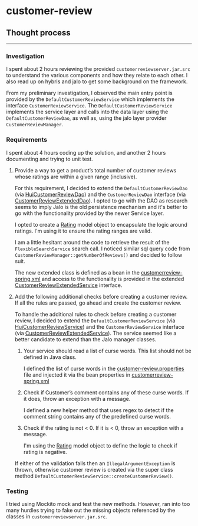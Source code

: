 # customer-review

## Thought process

---

### Investigation

I spent about 2 hours reviewing the provided ```customerreviewserver.jar.src``` to understand the various components and how they relate to each other.  I also read up on hybris and jalo to get some background on the framework.

From my preliminary investigation, I observed the main entry point is provided by the ```DefaultCustomerReviewService``` which implements the interface ```CustomerReviewService```.  The ```DefaultCustomerReviewService``` implements the service layer and calls into the data layer using the ```DefaultCustomerReviewDao```, as well as, using the jalo layer provider ```CustomerReviewManager```.

### Requirements

I spent about 4 hours coding up the solution, and another 2 hours documenting and trying to unit test.

[customerreview-spring.xml]: https://github.com/huiwang1/customer-review/blob/master/customerreview-spring.xml
[HuiCustomerReviewDao]: https://github.com/huiwang1/customer-review/blob/master/main/java/com/hui/hdtest/customerreview/dao/impl/HuiCustomerReviewDao.java
[CustomerReviewExtendedDao]: https://github.com/huiwang1/customer-review/blob/master/main/java/com/hui/hdtest/customerreview/dao/CustomerReviewExtendedDao.java
[Rating]: https://github.com/huiwang1/customer-review/blob/master/main/java/com/hui/hdtest/customerreview/model/Rating.java
[customer-review.properties]: https://github.com/huiwang1/customer-review/blob/master/main/resources/customer-review.properties
[CustomerReviewExtendedService]: https://github.com/huiwang1/customer-review/blob/master/main/java/com/hui/hdtest/customerreview/services/CustomerReviewExtendedService.java
[HuiCustomerReviewService]: https://github.com/huiwang1/customer-review/blob/master/main/java/com/hui/hdtest/customerreview/services/impl/HuiCustomerReviewService.java

1. Provide a way to get a product’s total number of customer reviews whose ratings are within a given range (inclusive).

   For this requirement, I decided to extend the ```DefaultCustomerReviewDao``` (via [HuiCustomerReviewDao]) and the ```CustomerReviewDao``` interface (via [CustomerReviewExtendedDao]).  I opted to go with the DAO as research seems to imply Jalo is the old persistence mechanism and it's better to go with the functionality provided by the newer Service layer.

   I opted to create a [Rating] model object to encapsulate the logic around ratings.  I'm using it to ensure the rating ranges are valid.

   I am a little hesitant around the code to retrieve the result of the ```FlexibleSearchService``` search call. I noticed similar sql query code from ```CustomerReviewManager::getNumberOfReviews()``` and decided to follow suit.

   The new extended class is defined as a bean in the [customerreview-spring.xml] and access to the functionality is provided in the extended [CustomerReviewExtendedService] interface.

1. Add the following additional checks before creating a customer review. If all the rules are passed, go ahead and create the customer review.

   To handle the additional rules to check before creating a customer review, I decided to extend the ```DefaultCustomerReviewService``` (via [HuiCustomerReviewService]) and the ```CustomerReviewService``` interface (via [CustomerReviewExtendedService]).  The service seemed like a better candidate to extend than the Jalo manager classes.

   1. Your service should read a list of curse words. This list should not be defined in Java class.

       I defined the list of curse words in the [customer-review.properties] file and injected it via the bean properties in [customerreview-spring.xml]

   1. Check if Customer’s comment contains any of these curse words. If it does, throw an exception with a message.

      I defined a new helper method that uses regex to detect if the comment string contains any of the predefined curse words.

   1. Check if the rating is not < 0.  If it is < 0, throw an exception with a message.

      I'm using the [Rating] model object to define the logic to check if rating is negative.

   If either of the validation fails then an ```IllegalArgumentException``` is thrown, otherwise customer review is created via the super class method ```DefaultCustomerReviewService::createCustomerReview()```.

### Testing

I tried using Mockito mock and test the new methods. However, ran into too many hurdles trying to fake out the missing objects referenced by the classes in ```customerreviewserver.jar.src```.